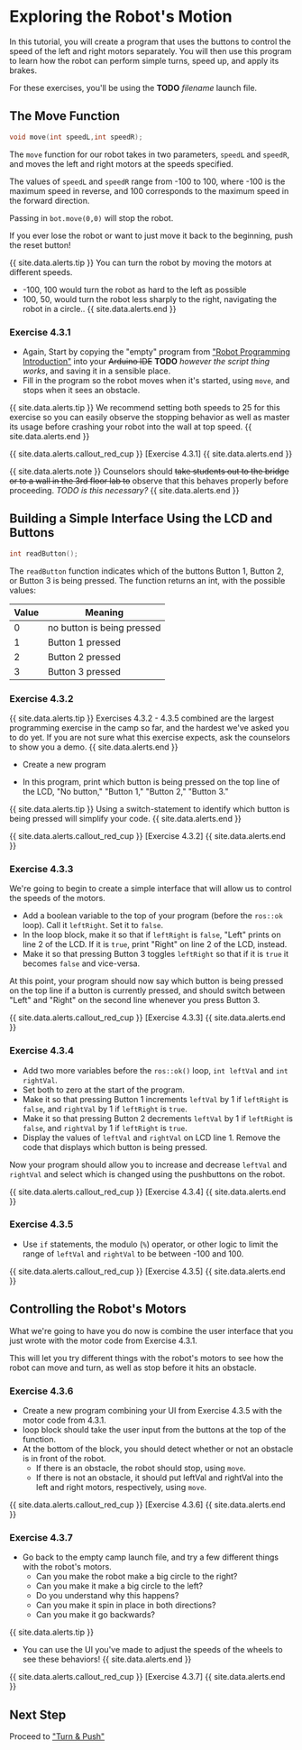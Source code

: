 # Exploring the Robot's Motion
In this tutorial, you will create a program that uses the buttons to control the speed of the left and right motors separately. You will then use this program to learn how the robot can perform simple turns, speed up, and apply its brakes.

For these exercises, you'll be using the **TODO** *filename* launch file.

## The Move Function

```cpp
void move(int speedL,int speedR);
```

The `move` function for our robot takes in two parameters, `speedL` and `speedR`, and moves the left and right motors at the speeds specified.

The values of `speedL` and `speedR` range from -100 to 100, where -100 is the maximum speed in reverse, and 100 corresponds to the maximum speed in the forward direction.

Passing in `bot.move(0,0)` will stop the robot.

If you ever lose the robot or want to just move it back to the beginning, push the reset button!

{{ site.data.alerts.tip }}
You can turn the robot by moving the motors at different speeds. 
* -100, 100 would turn the robot as hard to the left as possible
* 100, 50, would turn the robot less sharply to the right, navigating the robot in a circle..
{{ site.data.alerts.end }}

### Exercise 4.3.1

- Again, Start by copying the "empty" program from ["Robot Programming Introduction"](/robot_programming_introduction.html) into your ~~Arduino IDE~~ **TODO** *however the script thing works*, and saving it in a sensible place.
- Fill in the program so the robot moves when it's started, using `move`, and stops when it sees an obstacle.

{{ site.data.alerts.tip }}
We recommend setting both speeds to 25 for this exercise so you can easily observe the stopping behavior as well as master its usage before crashing your robot into the wall at top speed.
{{ site.data.alerts.end }}

{{ site.data.alerts.callout_red_cup }}
[Exercise 4.3.1]
{{ site.data.alerts.end }}

{{ site.data.alerts.note }}
Counselors should ~~take students out to the bridge or to a wall in the 3rd floor lab to~~ observe that this behaves properly before proceeding. *TODO is this necessary?*
{{ site.data.alerts.end }}

## Building a Simple Interface Using the LCD and Buttons

```cpp
int readButton();
```

The `readButton` function indicates which of the buttons Button 1, Button 2, or Button 3 is being pressed. The function returns an int, with the possible values:

Value | Meaning
---|---
0 | no button is being pressed
1 | Button 1 pressed
2 | Button 2 pressed
3 | Button 3 pressed

### Exercise 4.3.2

{{ site.data.alerts.tip }}
Exercises 4.3.2 - 4.3.5 combined are the largest programming exercise in the camp so far, and the hardest we've asked you to do yet. If you are not sure what this exercise expects, ask the counselors to show you a demo.
{{ site.data.alerts.end }}

- Create a new program

- In this program, print which button is being pressed on the top line of the LCD, "No button," "Button 1," "Button 2," "Button 3."

{{ site.data.alerts.tip }}
Using a switch-statement to identify which button is being pressed will simplify your code.
{{ site.data.alerts.end }}

{{ site.data.alerts.callout_red_cup }}
[Exercise 4.3.2]
{{ site.data.alerts.end }}

### Exercise 4.3.3

We're going to begin to create a simple interface that will allow us to control the speeds of the motors.

- Add a boolean variable to the top of your program (before the `ros::ok` loop). Call it `leftRight`. Set it to `false`.
- In the loop block, make it so that if `leftRight` is `false`, "Left" prints on line 2 of the LCD. If it is `true`, print "Right" on line 2 of the LCD, instead.
- Make it so that pressing Button 3 toggles `leftRight` so that if it is `true` it becomes `false` and vice-versa.

At this point, your program should now say which button is being pressed on the top line if a button is currently pressed, and should switch between "Left" and "Right" on the second line whenever you press Button 3.

{{ site.data.alerts.callout_red_cup }}
[Exercise 4.3.3]
{{ site.data.alerts.end }}

### Exercise 4.3.4

- Add two more variables before the `ros::ok()` loop, `int leftVal` and `int rightVal`.
- Set both to zero at the start of the program.
- Make it so that pressing Button 1 increments `leftVal` by 1 if `leftRight` is `false`, and `rightVal` by 1 if `leftRight` is `true`.
- Make it so that pressing Button 2 decrements `leftVal` by 1 if `leftRight` is `false`, and `rightVal` by 1 if `leftRight` is `true`.
- Display the values of `leftVal` and `rightVal` on LCD line 1. Remove the code that displays which button is being pressed.

Now your program should allow you to increase and decrease `leftVal` and `rightVal` and select which is changed using the pushbuttons on the robot.

{{ site.data.alerts.callout_red_cup }}
[Exercise 4.3.4]
{{ site.data.alerts.end }}

### Exercise 4.3.5

- Use `if` statements, the modulo (`%`) operator, or other logic to limit the range of `leftVal` and `rightVal` to be between -100 and 100.

{{ site.data.alerts.callout_red_cup }}
[Exercise 4.3.5]
{{ site.data.alerts.end }}

## Controlling the Robot's Motors

What we're going to have you do now is combine the user interface that you just wrote with the motor code from Exercise 4.3.1.

This will let you try different things with the robot's motors to see how the robot can move and turn, as well as stop before it hits an obstacle.

### Exercise 4.3.6

- Create a new program combining your UI from Exercise 4.3.5 with the motor code from 4.3.1.
- loop block should take the user input from the buttons at the top of the function.
- At the bottom of the block, you should detect whether or not an obstacle is in front of the robot.
  - If there is an obstacle, the robot should stop, using `move`.
  - If there is not an obstacle, it should put leftVal and rightVal into the left and right motors, respectively, using `move`.

{{ site.data.alerts.callout_red_cup }}
[Exercise 4.3.6]
{{ site.data.alerts.end }}

### Exercise 4.3.7

- Go back to the empty camp launch file, and try a few different things with the robot's motors.
  - Can you make the robot make a big circle to the right?
  - Can you make it make a big circle to the left?
  - Do you understand why this happens?
  - Can you make it spin in place in both directions?
  - Can you make it go backwards?

{{ site.data.alerts.tip }}
* You can use the UI you've made to adjust the speeds of the wheels to see these behaviors!
{{ site.data.alerts.end }}

{{ site.data.alerts.callout_red_cup }}
[Exercise 4.3.7]
{{ site.data.alerts.end }}

## Next Step

Proceed to ["Turn & Push"](turn_and_push.html)
